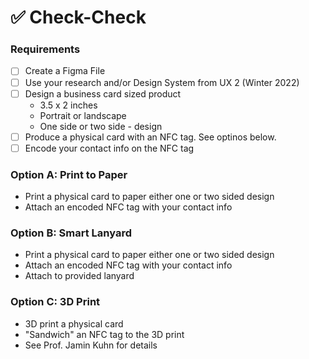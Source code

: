 # ✅ Check-Check

### Requirements

* [ ] Create a Figma File
* [ ] Use your research and/or Design System from UX 2 (Winter 2022)
* [ ] Design a business card sized product
  * 3.5 x 2 inches
  * Portrait or landscape
  * One side or two side - design
* [ ] Produce a physical card with an NFC tag. See optinos below.&#x20;
* [ ] Encode your contact info on the NFC tag

### Option A: Print to Paper

* Print a physical card to paper either one or two sided design
* Attach an encoded NFC tag with your contact info

### Option B: Smart Lanyard

* Print a physical card to paper either one or two sided design
* Attach an encoded NFC tag with your contact info
* Attach to provided lanyard

### Option C: 3D Print

* 3D print a physical card
* "Sandwich" an NFC tag to the 3D print
* See Prof. Jamin Kuhn for details

